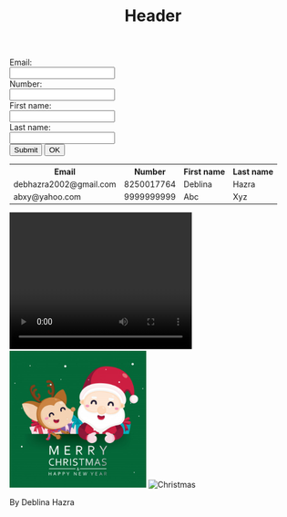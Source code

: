 <!DOCTYPE html>
  <html>
  <body>
    <header>
      <h1>Header</h1>
    </header>
    <form>
      <label for="email">Email:</label><br>
      <input type="text" id="email" name="email"><br>
      <label for="phno">Number:</label><br>
      <input type="text" id="phno" name="phno"><br>
      <label for="fname">First name:</label><br>
      <input type="text" id="fname" name="fname"><br>
      <label for="lname">Last name:</label><br>
      <input type="text" id="lname" name="lname"><br>
      <input type="submit" value="Submit">
      <input type="button" value="OK">
     </form>
     <table>
       <tr>
         <th>Email</th>
         <th>Number</th>
         <th>First name</th>
         <th>Last name</th>
       </tr>
       <tr>
         <td>debhazra2002@gmail.com</td>
         <td>8250017764</td>
         <td>Deblina</td>
         <td>Hazra</td>
       </tr>
       <tr>
         <td>abxy@yahoo.com</td>
         <td>9999999999</td>
         <td>Abc</td>
         <td>Xyz</td>
       </tr>
     </table>
     <video width="320" height="240" controls>
       <source src="BabyCat.mp4" type="video/mp4">
       Your browser does not support the video tag.
     </video>
     <img src="merrychristmas.jpg" alt="Christmas" style="width:240px; height:240px;">
     <img src="holidaygreetings.jpg" alt="Christmas" style="width:240px; height:240px;">
     <footer>
       <p>By Deblina Hazra</p>  
     </footer>
   </body>
   </html>

